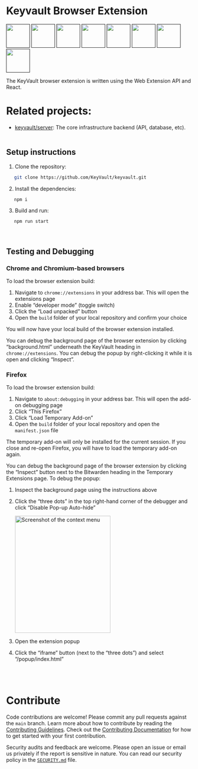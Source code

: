 # Keyvault Browser Extension

<!-- make sure to put href link after deployed to each browser vendor store -->

<a href="" target="_blank"><img src="https://imgur.com/3C4iKO0.png" width="64" height="64"></a>
<a href="" target="_blank"><img src="https://imgur.com/ihXsdDO.png" width="64" height="64"></a>
<a href="" target="_blank"><img src="https://imgur.com/vMcaXaw.png" width="64" height="64"></a>
<a href="" target="_blank"><img src="https://imgur.com/nSJ9htU.png" width="64" height="64"></a>
<a href="" target="_blank"><img src="https://imgur.com/ENbaWUu.png" width="64" height="64"></a>
<a href="" target="_blank"><img src="https://imgur.com/EuDp4vP.png" width="64" height="64"></a>
<a href="" target="_blank"><img src="https://imgur.com/z8yjLZ2.png" width="64" height="64"></a>
<a href="" target="_blank"><img src="https://imgur.com/MQYBSrD.png" width="64" height="64"></a>

The KeyVault browser extension is written using the Web Extension API and React.

# Related projects:

- [keyvault/server](https://github.com/KeyVault/keyvault-core): The core infrastructure backend (API, database, etc).
  <br/>
  <br/>

## Setup instructions

1.  Clone the repository:

```bash
   git clone https://github.com/KeyVault/keyvault.git
```

2.  Install the dependencies:

```bash
   npm i
```

3.  Build and run:

```sh
   npm run start
```

<br/>

## Testing and Debugging

### Chrome and Chromium-based browsers

<p>To load the browser extension build:</p>
<ol><li>Navigate to <code>chrome://extensions</code> in your address bar. This will open the extensions page</li><li>Enable “developer mode” (toggle switch)</li><li>Click the “Load unpacked” button</li><li>Open the <code>build</code> folder of your local repository and confirm your choice</li></ol>

<p>You will now have your local build of the browser extension installed.</p>
<p>You can debug the background page of the browser extension by clicking “background.html” underneath
the KeyVault heading in <code>chrome://extensions</code>. You can debug the popup by right-clicking it while
it is open and clicking “Inspect”.</p>

<h3 class="anchor anchorWithStickyNavbar_LWe7" id="firefox">Firefox<a href="#firefox" class="hash-link" aria-label="Direct link to Firefox" title="Direct link to Firefox">​</a></h3>
<p>To load the browser extension build:</p>
<ol><li>Navigate to <code>about:debugging</code> in your address bar. This will open the add-on debugging page</li><li>Click “This Firefox”</li><li>Click “Load Temporary Add-on”</li><li>Open the <code>build</code> folder of your local repository and open the <code>manifest.json</code> file</li></ol>

<p>The temporary add-on will only be installed for the current session. If you close and re-open
Firefox, you will have to load the temporary add-on again.</p>

<p>You can debug the background page of the browser extension by clicking the “Inspect” button next to
the Bitwarden heading in the Temporary Extensions page. To debug the popup:</p>

<ol><li><p>Inspect the background page using the instructions above</p></li><li><p>Click the “three dots” in the top right-hand corner of the debugger and click “Disable Pop-up
Auto-hide”</p><p><img loading="lazy" alt="Screenshot of the context menu" src="we_need_example_iamge" width="258" height="317" class="img_ev3q"></p></li><li><p>Open the extension popup</p></li><li><p>Click the “iframe” button (next to the “three dots”) and select “/popup/index.html”</p></li></ol>

<br/>
<br/>

# Contribute

Code contributions are welcome! Please commit any pull requests against the `main` branch. Learn more about how to contribute by reading the [Contributing Guidelines](https://contributing.keyvault.com/contributing/). Check out the [Contributing Documentation](https://contributing.keyvault.com/) for how to get started with your first contribution.

Security audits and feedback are welcome. Please open an issue or email us privately if the report is sensitive in nature. You can read our security policy in the [`SECURITY.md`](SECURITY.md) file.
